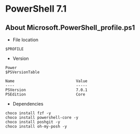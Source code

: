# PowerShell 7.1

## About Microsoft.PowerShell_profile.ps1
- File location
```
$PROFILE
```
- Version
```
Power
$PSVersionTable

Name                           Value
----                           -----
PSVersion                      7.0.1
PSEdition                      Core
```
- Dependencies
```
choco install fzf -y
choco install powershell-core -y
choco install poshgit -y
choco install oh-my-posh -y
```
